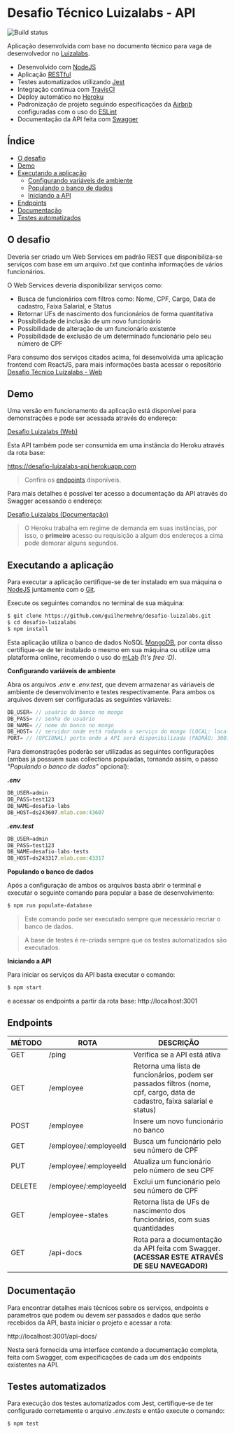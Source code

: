 
# Desafio Técnico Luizalabs - API

![Build status](https://travis-ci.com/guilhermehrq/desafio-luizalabs.svg?token=NMRqR1XzXHw8yVERNabp&branch=master)

Aplicação desenvolvida com base no documento técnico para vaga de desenvolvedor no [Luizalabs](https://www.99jobs.com/luizalabs).

-   Desenvolvido com [NodeJS](https://nodejs.org/)
-   Aplicação [RESTful](https://en.wikipedia.org/wiki/Representational_state_transfer)
-   Testes automatizados utilizando [Jest](https://jestjs.io/)
-   Integração continua com [TravisCI](https://travis-ci.com/)
-   Deploy automático no [Heroku](https://www.heroku.com/)
-   Padronização de projeto seguindo especificações da [Airbnb](https://github.com/airbnb/javascript) configuradas com o uso do [ESLint](https://eslint.org/)
-   Documentação da API feita com [Swagger](https://swagger.io)

## Índice

-   [O desafio](#id1)
-   [Demo](#id2)
-   [Executando a aplicação](#id3)
    -   [Configurando variáveis de ambiente](#id4)
    -   [Populando o banco de dados](#id5)
    -   [Iniciando a API](#id6)
-   [Endpoints](#id7)
-   [Documentação](#id8)
-   [Testes automatizados](#id9)

<div id='id1' />

## O desafio

Deveria ser criado um Web Services em padrão REST que disponibiliza-se serviços com base em um arquivo _.txt_ que continha informações de vários funcionários.

O Web Services deveria disponibilizar serviços como:

-   Busca de funcionários com filtros como: Nome, CPF, Cargo, Data de cadastro, Faixa Salarial, e Status
-   Retornar UFs de nascimento dos funcionários de forma quantitativa
-   Possibilidade de inclusão de um novo funcionário
-   Possibilidade de alteração de um funcionário existente
-   Possibilidade de exclusão de um determinado funcionário pelo seu número de CPF

Para consumo dos serviços citados acima, foi desenvolvida uma aplicação frontend com ReactJS, para mais informações basta acessar o repositório [Desafio Técnico Luizalabs - Web](https://github.com/guilhermehrq/desafio-luizalabs-web)

<div id='id2' />

## Demo

Uma versão em funcionamento da aplicação está disponível para demonstrações e pode ser acessada através do endereço:

[Desafio Luizalabs (Web)](https://desafio-luizalabs.herokuapp.com/)

Esta API também pode ser consumida em uma instância do Heroku através da rota base:

https://desafio-luizalabs-api.herokuapp.com

> Confira os [endpoints](#id6) disponíveis.

Para mais detalhes é possível ter acesso a documentação da API através do Swagger acessando o endereço:

[Desafio Luizalabs (Documentação)](https://desafio-luizalabs-api.herokuapp.com/api-docs)

> O Heroku trabalha em regime de demanda em suas instâncias, por isso, o **primeiro** acesso ou requisição a algum dos endereços a cima pode demorar alguns segundos.

<div id='id3' />

## Executando a aplicação

Para executar a aplicação certifique-se de ter instalado em sua máquina o [NodeJS](https://nodejs.org/en/download/) juntamente com o [Git](https://git-scm.com/downloads).

Execute os seguintes comandos no terminal de sua máquina:

```sh
$ git clone https://github.com/guilhermehrq/desafio-luizalabs.git
$ cd desafio-luizalabs
$ npm install
```

Esta aplicação utiliza o banco de dados NoSQL [MongoDB](https://www.mongodb.com/), por conta disso certifique-se de ter instalado o mesmo em sua máquina ou utilize uma plataforma online, recomendo o uso do [mLab](https://mlab.com/) _(It's free :D)_.

<div id='id4' />

**Configurando variáveis de ambiente**

Abra os arquivos _.env_ e _.env.test_, que devem armazenar as váriaveis de ambiente de desenvolvimento e testes respectivamente. Para ambos os arquivos devem ser configuradas as seguintes váriaveis:

```js
DB_USER= // usuário do banco no mongo
DB_PASS= // senha do usuário
DB_NAME= // nome do banco no mongo
DB_HOST= // servidor onde está rodando o serviço do mongo (LOCAL: localhost:27017)
PORT= // (OPCIONAL) porta onde a API será disponibilizada (PADRÃO: 3001)
```

Para demonstrações poderão ser utilizadas as seguintes configurações (ambas já possuem suas collections populadas, tornando assim, o passo _"Populando o banco de dados"_ opcional):

**_.env_**

```js
DB_USER=admin
DB_PASS=test123
DB_NAME=desafio-labs
DB_HOST=ds243607.mlab.com:43607
```

**_.env.test_**

```js
DB_USER=admin
DB_PASS=test123
DB_NAME=desafio-labs-tests
DB_HOST=ds243317.mlab.com:43317
```

<div id='id5' />

**Populando o banco de dados**

Após a configuração de ambos os arquivos basta abrir o terminal e executar o seguinte comando para popular a base de desenvolvimento:

```sh
$ npm run populate-database
```

> Este comando pode ser executado sempre que necessário recriar o banco de dados.

> A base de testes é re-criada sempre que os testes automatizados são
> executados.

<div id='id6' />

**Iniciando a API**

Para iniciar os serviços da API basta executar o comando:

```sh
$ npm start
```

e acessar os endpoints a partir da rota base: http://localhost:3001

<div id='id7' />

## Endpoints

| MÉTODO | ROTA                  | DESCRIÇÃO                                                                                                                   |
| ------ | --------------------- | --------------------------------------------------------------------------------------------------------------------------- |
| GET    | /ping                 | Verifica se a API está ativa                                                                                                |
| GET    | /employee             | Retorna uma lista de funcionários, podem ser passados filtros (nome, cpf, cargo, data de cadastro, faixa salarial e status) |
| POST   | /employee             | Insere um novo funcionário no banco                                                                                         |
| GET    | /employee/:employeeId | Busca um funcionário pelo seu número de CPF                                                                                 |
| PUT    | /employee/:employeeId | Atualiza um funcionário pelo número de seu CPF                                                                              |
| DELETE | /employee/:employeeId | Exclui um funcionário pelo seu número de CPF                                                                                |
| GET    | /employee-states      | Retorna lista de UFs de nascimento dos funcionários, com suas quantidades                                                   |
| GET    | /api-docs             | Rota para a documentação da API feita com Swagger. **(ACESSAR ESTE ATRAVÉS DE SEU NAVEGADOR)**                              |

<div id='id8' />

## Documentação

Para encontrar detalhes mais técnicos sobre os serviços, endpoints e parametros que podem ou devem ser passados e dados que serão recebidos da API, basta iniciar o projeto e acessar a rota:

http://localhost:3001/api-docs/

Nesta será fornecida uma interface contendo a documentação completa, feita com Swagger, com expecificações de cada um dos endpoints existentes na API.

<div id='id9' />

## Testes automatizados

Para execução dos testes automatizados com Jest, certifique-se de ter configurado corretamente o arquivo _.env.tests_ e então execute o comando:

```sh
$ npm test
```
